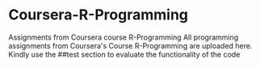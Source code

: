 # Coursera-R-Programming
Assignments from Coursera course R-Programming
All programming assignments from Coursera's Course R-Programming are uploaded here.
Kindly use the ##test section to evaluate the functionality of the code
